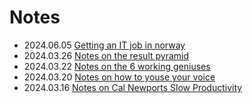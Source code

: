 # Notes

- 2024.06.05 [Getting an IT job in norway](./it-job-in-norway)
- 2024.03.26 [Notes on the result pyramid](./results-pyramid)
- 2024.03.22 [Notes on the 6 working geniuses](./6wg)
- 2024.03.20 [Notes on how to youse your voice](./vocal)
- 2024.03.16 [Notes on Cal Newports Slow Productivity](./slow-productivity)